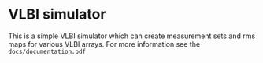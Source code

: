 # VLBI simulator

This is a simple VLBI simulator which can create measurement sets and rms maps for various VLBI arrays. For more information see the `docs/documentation.pdf`
